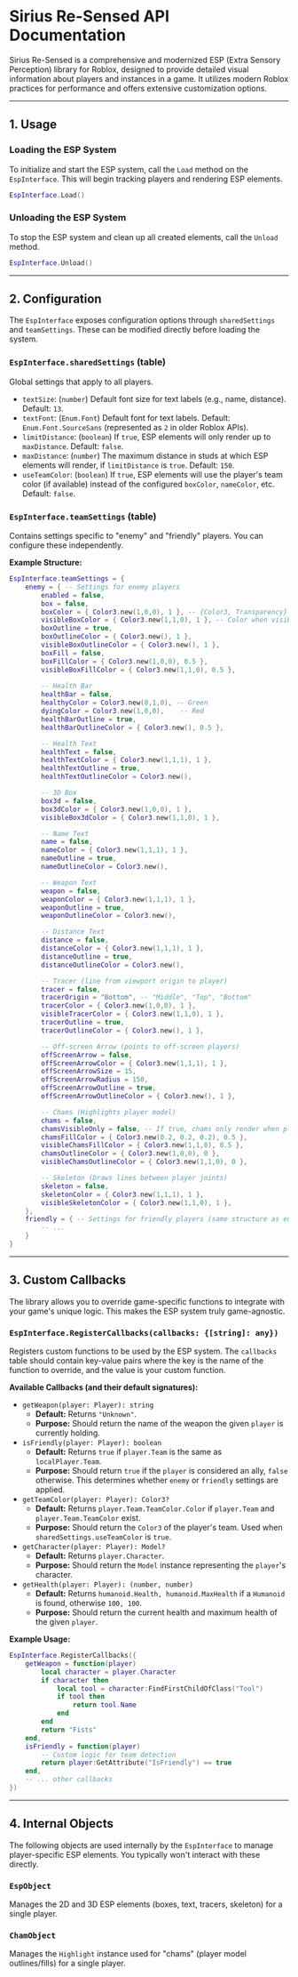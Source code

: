 # Sirius Re-Sensed API Documentation

Sirius Re-Sensed is a comprehensive and modernized ESP (Extra Sensory Perception) library for Roblox, designed to provide detailed visual information about players and instances in a game. It utilizes modern Roblox practices for performance and offers extensive customization options.

---

## 1. Usage

### Loading the ESP System

To initialize and start the ESP system, call the `Load` method on the `EspInterface`. This will begin tracking players and rendering ESP elements.

```lua
EspInterface.Load()
```

### Unloading the ESP System

To stop the ESP system and clean up all created elements, call the `Unload` method.

```lua
EspInterface.Unload()
```

---

## 2. Configuration

The `EspInterface` exposes configuration options through `sharedSettings` and `teamSettings`. These can be modified directly before loading the system.

### `EspInterface.sharedSettings` (table)

Global settings that apply to all players.

*   `textSize`: (`number`) Default font size for text labels (e.g., name, distance). Default: `13`.
*   `textFont`: (`Enum.Font`) Default font for text labels. Default: `Enum.Font.SourceSans` (represented as `2` in older Roblox APIs).
*   `limitDistance`: (`boolean`) If `true`, ESP elements will only render up to `maxDistance`. Default: `false`.
*   `maxDistance`: (`number`) The maximum distance in studs at which ESP elements will render, if `limitDistance` is `true`. Default: `150`.
*   `useTeamColor`: (`boolean`) If `true`, ESP elements will use the player's team color (if available) instead of the configured `boxColor`, `nameColor`, etc. Default: `false`.

### `EspInterface.teamSettings` (table)

Contains settings specific to "enemy" and "friendly" players. You can configure these independently.

**Example Structure:**

```lua
EspInterface.teamSettings = {
    enemy = { -- Settings for enemy players
        enabled = false,
        box = false,
        boxColor = { Color3.new(1,0,0), 1 }, -- {Color3, Transparency}
        visibleBoxColor = { Color3.new(1,1,0), 1 }, -- Color when visible (yellow example)
        boxOutline = true,
        boxOutlineColor = { Color3.new(), 1 },
        visibleBoxOutlineColor = { Color3.new(), 1 },
        boxFill = false,
        boxFillColor = { Color3.new(1,0,0), 0.5 },
        visibleBoxFillColor = { Color3.new(1,1,0), 0.5 },
        
        -- Health Bar
        healthBar = false,
        healthyColor = Color3.new(0,1,0), -- Green
        dyingColor = Color3.new(1,0,0),    -- Red
        healthBarOutline = true,
        healthBarOutlineColor = { Color3.new(), 0.5 },

        -- Health Text
        healthText = false,
        healthTextColor = { Color3.new(1,1,1), 1 },
        healthTextOutline = true,
        healthTextOutlineColor = Color3.new(),

        -- 3D Box
        box3d = false,
        box3dColor = { Color3.new(1,0,0), 1 },
        visibleBox3dColor = { Color3.new(1,1,0), 1 },

        -- Name Text
        name = false,
        nameColor = { Color3.new(1,1,1), 1 },
        nameOutline = true,
        nameOutlineColor = Color3.new(),

        -- Weapon Text
        weapon = false,
        weaponColor = { Color3.new(1,1,1), 1 },
        weaponOutline = true,
        weaponOutlineColor = Color3.new(),

        -- Distance Text
        distance = false,
        distanceColor = { Color3.new(1,1,1), 1 },
        distanceOutline = true,
        distanceOutlineColor = Color3.new(),

        -- Tracer (line from viewport origin to player)
        tracer = false,
        tracerOrigin = "Bottom", -- "Middle", "Top", "Bottom"
        tracerColor = { Color3.new(1,0,0), 1 },
        visibleTracerColor = { Color3.new(1,1,0), 1 },
        tracerOutline = true,
        tracerOutlineColor = { Color3.new(), 1 },

        -- Off-screen Arrow (points to off-screen players)
        offScreenArrow = false,
        offScreenArrowColor = { Color3.new(1,1,1), 1 },
        offScreenArrowSize = 15,
        offScreenArrowRadius = 150,
        offScreenArrowOutline = true,
        offScreenArrowOutlineColor = { Color3.new(), 1 },

        -- Chams (Highlights player model)
        chams = false,
        chamsVisibleOnly = false, -- If true, chams only render when player is visible
        chamsFillColor = { Color3.new(0.2, 0.2, 0.2), 0.5 },
        visibleChamsFillColor = { Color3.new(1,1,0), 0.5 },
        chamsOutlineColor = { Color3.new(1,0,0), 0 },
        visibleChamsOutlineColor = { Color3.new(1,1,0), 0 },

        -- Skeleton (Draws lines between player joints)
        skeleton = false,
        skeletonColor = { Color3.new(1,1,1), 1 },
        visibleSkeletonColor = { Color3.new(1,1,0), 1 },
    },
    friendly = { -- Settings for friendly players (same structure as enemy)
        -- ...
    }
}
```

---

## 3. Custom Callbacks

The library allows you to override game-specific functions to integrate with your game's unique logic. This makes the ESP system truly game-agnostic.

### `EspInterface.RegisterCallbacks(callbacks: {[string]: any})`

Registers custom functions to be used by the ESP system. The `callbacks` table should contain key-value pairs where the key is the name of the function to override, and the value is your custom function.

**Available Callbacks (and their default signatures):**

*   `getWeapon(player: Player): string`
    *   **Default:** Returns `"Unknown"`.
    *   **Purpose:** Should return the name of the weapon the given `player` is currently holding.
*   `isFriendly(player: Player): boolean`
    *   **Default:** Returns `true` if `player.Team` is the same as `localPlayer.Team`.
    *   **Purpose:** Should return `true` if the `player` is considered an ally, `false` otherwise. This determines whether `enemy` or `friendly` settings are applied.
*   `getTeamColor(player: Player): Color3?`
    *   **Default:** Returns `player.Team.TeamColor.Color` if `player.Team` and `player.Team.TeamColor` exist.
    *   **Purpose:** Should return the `Color3` of the player's team. Used when `sharedSettings.useTeamColor` is `true`.
*   `getCharacter(player: Player): Model?`
    *   **Default:** Returns `player.Character`.
    *   **Purpose:** Should return the `Model` instance representing the `player`'s character.
*   `getHealth(player: Player): (number, number)`
    *   **Default:** Returns `humanoid.Health, humanoid.MaxHealth` if a `Humanoid` is found, otherwise `100, 100`.
    *   **Purpose:** Should return the current health and maximum health of the given `player`.

**Example Usage:**

```lua
EspInterface.RegisterCallbacks({
    getWeapon = function(player)
        local character = player.Character
        if character then
            local tool = character:FindFirstChildOfClass("Tool")
            if tool then
                return tool.Name
            end
        end
        return "Fists"
    end,
    isFriendly = function(player)
        -- Custom logic for team detection
        return player:GetAttribute("IsFriendly") == true
    end,
    -- ... other callbacks
})
```

---

## 4. Internal Objects

The following objects are used internally by the `EspInterface` to manage player-specific ESP elements. You typically won't interact with these directly.

### `EspObject`

Manages the 2D and 3D ESP elements (boxes, text, tracers, skeleton) for a single player.

### `ChamObject`

Manages the `Highlight` instance used for "chams" (player model outlines/fills) for a single player.
